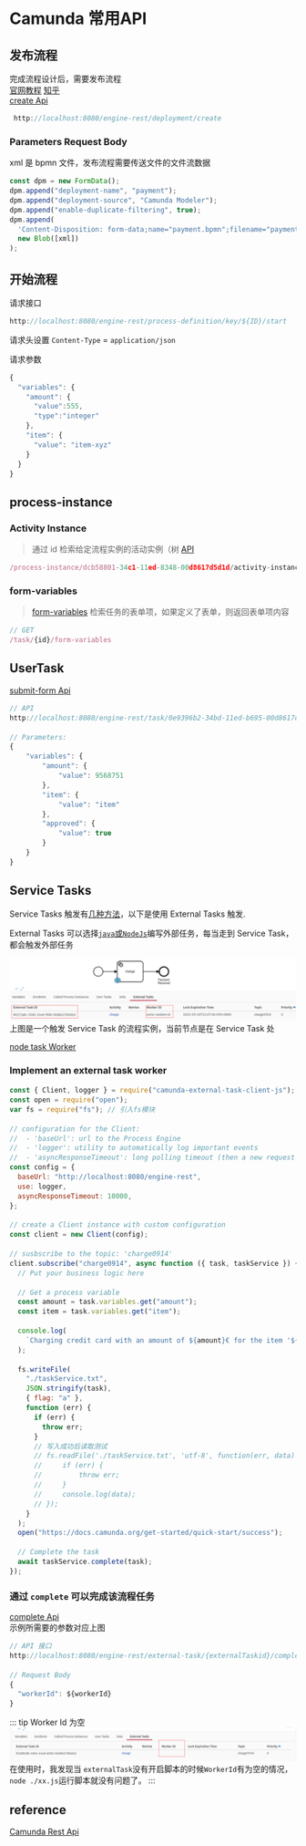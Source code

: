 # Camunda 常用API

## 发布流程

完成流程设计后，需要发布流程  
 [官网教程](https://docs.camunda.org/get-started/quick-start/deploy/)
 [知乎](https://zhuanlan.zhihu.com/p/375908620)    
 [create Api](https://docs.camunda.org/manual/7.17/reference/rest/deployment/post-deployment/)

```javascript
 http://localhost:8080/engine-rest/deployment/create
```

### Parameters Request Body

xml 是 bpmn 文件，发布流程需要传送文件的文件流数据

```javascript
const dpm = new FormData();
dpm.append("deployment-name", "payment");
dpm.append("deployment-source", "Camunda Modeler");
dpm.append("enable-duplicate-filtering", true);
dpm.append(
  'Content-Disposition: form-data;name="payment.bpmn";filename="payment.bpmn";Content-Type: text/xml',
  new Blob([xml])
);
```

## 开始流程

请求接口

```javascript
http://localhost:8080/engine-rest/process-definition/key/${ID}/start
```

请求头设置 `Content-Type` = `application/json`

请求参数

```javascript
{
  "variables": {
    "amount": {
      "value":555,
      "type":"integer"
    },
    "item": {
      "value": "item-xyz"
    }
  }
}
```

## process-instance

### Activity Instance
> 通过 id 检索给定流程实例的活动实例（树 [API](https://docs.camunda.org/manual/7.17/reference/rest/process-instance/get-activity-instances/)
```javascript
/process-instance/dcb58801-34c1-11ed-8348-00d8617d5d1d/activity-instances
```

### form-variables
> [form-variables](https://docs.camunda.org/manual/7.17/reference/rest/task/get-form-variables/)
  检索任务的表单项，如果定义了表单，则返回表单项内容

```javascript
// GET
/task/{id}/form-variables
```

## UserTask

[submit-form Api](https://docs.camunda.org/manual/7.17/reference/rest/task/post-submit-form/)

```javascript
// API
http://localhost:8080/engine-rest/task/0e9396b2-34bd-11ed-b695-00d8617d5d1d/submit-form

// Parameters:
{
    "variables": {
        "amount": {
            "value": 9568751
        },
        "item": {
            "value": "item"
        },
        "approved": {
            "value": true
        }
    }
}
```

## Service Tasks

Service Tasks 触发有[几种方法](https://docs.camunda.org/manual/latest/reference/bpmn20/tasks/service-task/)，以下是使用 External Tasks 触发.

External Tasks 可以选择[`java`或`NodeJs`](https://docs.camunda.org/get-started/quick-start/service-task/)编写外部任务，每当走到 Service Task，都会触发外部任务

![workerId](./externalTask.jpg)  
上图是一个触发 Service Task 的流程实例，当前节点是在 Service Task 处

[node task Worker](https://docs.camunda.org/get-started/quick-start/service-task/)
### Implement an external task worker

```javascript
const { Client, logger } = require("camunda-external-task-client-js");
const open = require("open");
var fs = require("fs"); // 引入fs模块

// configuration for the Client:
//  - 'baseUrl': url to the Process Engine
//  - 'logger': utility to automatically log important events
//  - 'asyncResponseTimeout': long polling timeout (then a new request will be issued)
const config = {
  baseUrl: "http://localhost:8080/engine-rest",
  use: logger,
  asyncResponseTimeout: 10000,
};

// create a Client instance with custom configuration
const client = new Client(config);

// susbscribe to the topic: 'charge0914'
client.subscribe("charge0914", async function ({ task, taskService }) {
  // Put your business logic here

  // Get a process variable
  const amount = task.variables.get("amount");
  const item = task.variables.get("item");

  console.log(
    `Charging credit card with an amount of ${amount}€ for the item '${item}'...`
  );

  fs.writeFile(
    "./taskService.txt",
    JSON.stringify(task),
    { flag: "a" },
    function (err) {
      if (err) {
        throw err;
      }
      // 写入成功后读取测试
      // fs.readFile('./taskService.txt', 'utf-8', function(err, data) {
      //     if (err) {
      //         throw err;
      //     }
      //     console.log(data);
      // });
    }
  );
  open("https://docs.camunda.org/get-started/quick-start/success");

  // Complete the task
  await taskService.complete(task);
});
```

### 通过 `complete` 可以完成该流程任务
[complete Api](https://docs.camunda.org/manual/7.17/reference/rest/external-task/post-complete/)  
示例所需要的参数对应上图

```javascript
// API 接口
http://localhost:8080/engine-rest/external-task/{externalTaskid}/complete

// Request Body
{
  "workerId": ${workerId}
}
```

::: tip Worker Id 为空
![WorkId Empty](./emptyworkId.jpg)
在使用时，我发现当 `externalTask`没有开启脚本的时候`WorkerId`有为空的情况， `node ./xx.js`运行脚本就没有问题了。
:::

## reference

[Camunda Rest Api](https://docs.camunda.org/manual/7.17/reference/rest/overview/)
